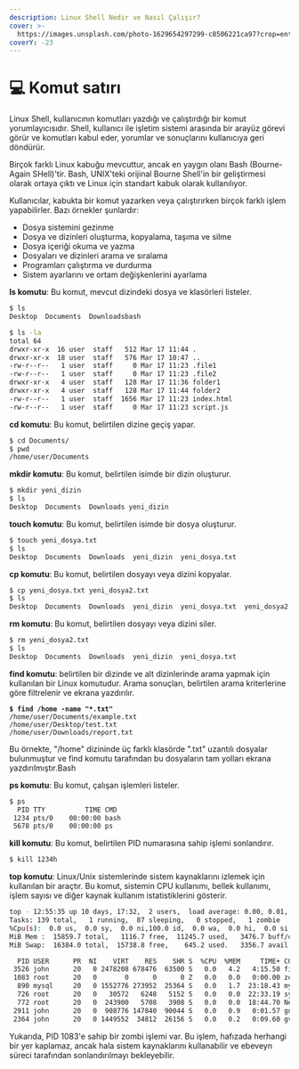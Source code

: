 ```yaml
---
description: Linux Shell Nedir ve Nasıl Çalışır?
cover: >-
  https://images.unsplash.com/photo-1629654297299-c8506221ca97?crop=entropy&cs=tinysrgb&fm=jpg&ixid=MnwxOTcwMjR8MHwxfHNlYXJjaHwzfHxsaW51eCUyMHRlcm1pbmFsfGVufDB8fHx8MTY3OTAxODY4Nw&ixlib=rb-4.0.3&q=80
coverY: -23
---
```


# 💻 Komut satırı

Linux Shell, kullanıcının komutları yazdığı ve çalıştırdığı bir komut yorumlayıcısıdır. Shell, kullanıcı ile işletim sistemi arasında bir arayüz görevi görür ve komutları kabul eder, yorumlar ve sonuçlarını kullanıcıya geri döndürür.

Birçok farklı Linux kabuğu mevcuttur, ancak en yaygın olanı Bash (Bourne-Again SHell)'tir. Bash, UNIX'teki orijinal Bourne Shell'in bir geliştirmesi olarak ortaya çıktı ve Linux için standart kabuk olarak kullanılıyor.

Kullanıcılar, kabukta bir komut yazarken veya çalıştırırken birçok farklı işlem yapabilirler. Bazı örnekler şunlardır:

* Dosya sistemini gezinme
* Dosya ve dizinleri oluşturma, kopyalama, taşıma ve silme
* Dosya içeriği okuma ve yazma
* Dosyaları ve dizinleri arama ve sıralama
* Programları çalıştırma ve durdurma
* Sistem ayarlarını ve ortam değişkenlerini ayarlama

**ls komutu**: Bu komut, mevcut dizindeki dosya ve klasörleri listeler.

```bash
$ ls
Desktop  Documents  Downloadsbash
```

```bash
$ ls -la
total 64
drwxr-xr-x  16 user  staff   512 Mar 17 11:44 .
drwxr-xr-x  18 user  staff   576 Mar 17 10:47 ..
-rw-r--r--   1 user  staff     0 Mar 17 11:23 .file1
-rw-r--r--   1 user  staff     0 Mar 17 11:23 .file2
drwxr-xr-x   4 user  staff   128 Mar 17 11:36 folder1
drwxr-xr-x   4 user  staff   128 Mar 17 11:44 folder2
-rw-r--r--   1 user  staff  1656 Mar 17 11:23 index.html
-rw-r--r--   1 user  staff     0 Mar 17 11:23 script.js

```

**cd komutu**: Bu komut, belirtilen dizine geçiş yapar.

```bash
$ cd Documents/
$ pwd
/home/user/Documents
```

**mkdir komutu**: Bu komut, belirtilen isimde bir dizin oluşturur.

```bash
$ mkdir yeni_dizin
$ ls
Desktop  Documents  Downloads yeni_dizin
```

**touch komutu**: Bu komut, belirtilen isimde bir dosya oluşturur.

```bash
$ touch yeni_dosya.txt
$ ls
Desktop  Documents  Downloads  yeni_dizin  yeni_dosya.txt

```

**cp komutu**: Bu komut, belirtilen dosyayı veya dizini kopyalar.

```bash
$ cp yeni_dosya.txt yeni_dosya2.txt
$ ls
Desktop  Documents  Downloads  yeni_dizin  yeni_dosya.txt  yeni_dosya2.txt
```

**rm komutu**: Bu komut, belirtilen dosyayı veya dizini siler.

```bash
$ rm yeni_dosya2.txt
$ ls
Desktop  Documents  Downloads  yeni_dizin  yeni_dosya.txt
```

**find komutu**: belirtilen bir dizinde ve alt dizinlerinde arama yapmak için kullanılan bir Linux komutudur. Arama sonuçları, belirtilen arama kriterlerine göre filtrelenir ve ekrana yazdırılır.

<pre class="language-bash"><code class="lang-bash"><strong>$ find /home -name "*.txt"
</strong>/home/user/Documents/example.txt
/home/user/Desktop/test.txt
/home/user/Downloads/report.txt
</code></pre>

Bu örnekte, "/home" dizininde üç farklı klasörde ".txt" uzantılı dosyalar bulunmuştur ve find komutu tarafından bu dosyaların tam yolları ekrana yazdırılmıştır.Bash

**ps komutu**: Bu komut, çalışan işlemleri listeler.

```bash
$ ps
  PID TTY          TIME CMD
 1234 pts/0    00:00:00 bash
 5678 pts/0    00:00:00 ps
```

**kill komutu**: Bu komut, belirtilen PID numarasına sahip işlemi sonlandırır.

```bash
$ kill 1234h
```

**top komutu**: Linux/Unix sistemlerinde sistem kaynaklarını izlemek için kullanılan bir araçtır. Bu komut, sistemin CPU kullanımı, bellek kullanımı, işlem sayısı ve diğer kaynak kullanım istatistiklerini gösterir.

```bash
top - 12:55:35 up 10 days, 17:32,  2 users,  load average: 0.00, 0.01, 0.05
Tasks: 139 total,   1 running,  87 sleeping,   0 stopped,   1 zombie
%Cpu(s):  0.0 us,  0.0 sy,  0.0 ni,100.0 id,  0.0 wa,  0.0 hi,  0.0 si,  0.0 st
MiB Mem :  15859.7 total,   1116.7 free,  11245.7 used,   3476.7 buff/cache
MiB Swap:  16384.0 total,  15738.8 free,    645.2 used.   3356.7 avail Mem 

  PID USER      PR  NI    VIRT    RES    SHR S  %CPU  %MEM     TIME+ COMMAND
 3526 john      20   0 2478208 678476  63500 S   0.0   4.2   4:15.50 firefox
 1083 root      20   0       0      0      0 Z   0.0   0.0   0:00.00 zombie
  890 mysql     20   0 1552776 273952  25364 S   0.0   1.7  23:18.43 mysqld
  726 root      20   0   30572   6248   5152 S   0.0   0.0  22:33.19 systemd-journal
  772 root      20   0  243900   5708   3908 S   0.0   0.0  18:44.70 NetworkManager
 2911 john      20   0  908776 147840  90044 S   0.0   0.9   0:01.57 gnome-terminal-
 2364 john      20   0 1449552  34812  26156 S   0.0   0.2   0:09.60 gvfsd-http

```

Yukarıda, PID 1083'e sahip bir zombi işlemi var. Bu işlem, hafızada herhangi bir yer kaplamaz, ancak hala sistem kaynaklarını kullanabilir ve ebeveyn süreci tarafından sonlandırılmayı bekleyebilir.

